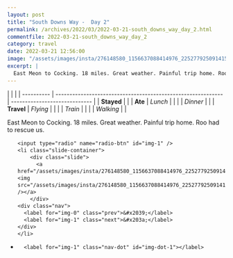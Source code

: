 ```yaml
---
layout: post
title: "South Downs Way -  Day 2"
permalink: /archives/2022/03/2022-03-21-south_downs_way_day_2.html
commentfile: 2022-03-21-south_downs_way_day_2
category: travel
date: 2022-03-21 12:56:00
image: "/assets/images/insta/276148580_1156637088414976_2252779250914157628_n_17954673031727446.webp"
excerpt: |
  East Meon to Cocking. 18 miles. Great weather. Painful trip home. Roo had to rescue us.
---
```


|            |                                                              |
| ---------- | ------------------------------------------------------------ | ----------------------------- |
| **Stayed** |  |
| **Ate**    | _Lunch_                                                      |          |
|            | _Dinner_                                                     |          |
| **Travel** | _Flying_                                                     |          |
|            | _Train_                                                      |          |
|            | _Walking_                                                    |          |


East Meon to Cocking. 18 miles. Great weather. Painful trip home. Roo had to rescue us.


<ul class="slides">

    <input type="radio" name="radio-btn" id="img-1" />
    <li class="slide-container">
        <div class="slide">
          <a href="/assets/images/insta/276148580_1156637088414976_2252779250914157628_n_17954673031727446.webp"><img src="/assets/images/insta/276148580_1156637088414976_2252779250914157628_n_17954673031727446.webp" /></a>
        </div>
    <div class="nav">
      <label for="img-0" class="prev">&#x2039;</label>
      <label for="img-1" class="next">&#x203a;</label>
    </div>
    </li>
			
<li class="nav-dots">

      <label for="img-1" class="nav-dot" id="img-dot-1"></label>

</li>
</ul>        
             

		